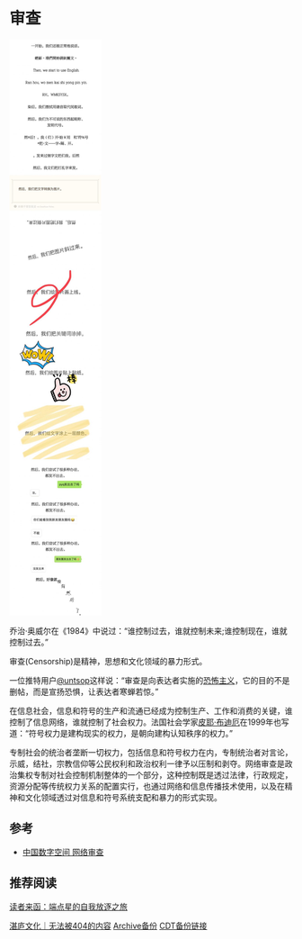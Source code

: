 # 审查

![img](imgs/一开始.jpg)

乔治·奥威尔在《1984》中说过：“谁控制过去，谁就控制未来;谁控制现在，谁就控制过去。”

审查(Censorship)是精神，思想和文化领域的暴力形式。

一位推特用户[@untsop](https://twitter.com/untsop/status/1075203376608993280)这样说：“审查是向表达者实施的[恐怖主义](https://zh.wikipedia.org/zh-cn/恐怖主义)，它的目的不是删帖，而是宣扬恐惧，让表达者寒蝉若惊。”

在信息社会，信息和符号的生产和流通已经成为控制生产、工作和消费的关键，谁控制了信息网络，谁就控制了社会权力。法国社会学家[皮耶·布迪厄](https://zh.wikipedia.org/zh-cn/皮耶·布迪厄)在1999年也写道：“符号权力是建构现实的权力，是朝向建构认知秩序的权力。”

专制社会的统治者垄断一切权力，包括信息和符号权力在内，专制统治者对言论，示威，结社，宗教信仰等公民权利和政治权利一律予以压制和剥夺。网络审查是政治集权专制对社会控制机制整体的一个部分，这种控制既是透过法律，行政规定，资源分配等传统权力关系的配置实行，也通过网络和信息传播技术使用，以及在精神和文化领域透过对信息和符号系统支配和暴力的形式实现。

## 参考

- [中国数字空间 网络审查](https://chinadigitaltimes.net/space/网络审查)

## 推荐阅读

[读者来函：端点星的自我放逐之旅](https://matters.news/@ngocncat/42146-读者来函-端点星的自我放逐之旅-bafyreihncqhk3lavhdlsd35v6mcaw3umqzpmofs4y6bzn6hazzxk64nyie)

[湛庐文化｜无法被404的内容](https://mp.weixin.qq.com/s/R2GOkV6wc_8TVpCNIW_zug) [Archive备份](https://archive.ph/2aeqc) [CDT备份链接](https://chinadigitaltimes.net/chinese/680820.html)
